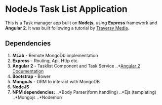 # NodeJs Task List Application

This is a Task manager app built on **Nodejs**, using **Express** framework and
**Angular 2**. It was built following a tutorial by [Traversy Media](https://traversymedia.com). 
## Dependencies
1. **MLab** - Remote MongoDb implementation
2. **Express** - Routing, Api, Http etc.
3. **Angular 2** - Tasklist Component and Task Service
..*[Angular 2 Documentation](https://web.archive.org/web/20161011223739/https://angular.io/docs/ts/latest/quickstart.html)
4. **Bootstrap** - Bower
5. **MongoJs** - ORM to interact with MongoDB
6. **NodeJS**
7. **NPM dependencies:**
..*Body Parser(form handling)
..*Ejs (templating)
..*Mongojs
..*Nodemon





